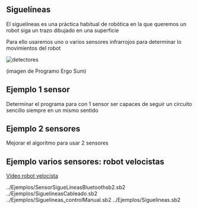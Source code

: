 ## Siguelíneas

El siguelíneas es una práctica habitual de robótica en la que queremos un robot siga un trazo dibujado en una superficie

Para ello usaremos uno o varios sensores infrarrojos para determinar lo movimientos del robot

![detectores](https://www.programoergosum.com/images/cursos/223-mbot-programado-con-scratch-y-mblock/sensor-ir.png)

(imagen de Programo Ergo Sum)

## Ejemplo 1 sensor

Determinar el programa para con 1 sensor ser capaces de seguir un circuito sencillo siempre en un mismo sentido 

## Ejemplo 2 sensores

Mejorar el algoritmo para usar 2 sensores

## Ejemplo varios sensores: robot velocistas

[Vídeo robot velocista](https://www.youtube.com/watch?v=Dzj1jcQYHJ8)

../Ejemplos/SensorSigueLineasBluetoothsb2.sb2
../Ejemplos/SiguelineasCableado.sb2
../Ejemplos/Siguelineas_controlManual.sb2
../Ejemplos/Siguelineas.sb2
